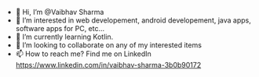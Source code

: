 - 👋 Hi, I’m @Vaibhav Sharma
- 👀 I’m interested in web developement, android developement, java apps, software apps for PC, etc...
- 🌱 I’m currently learning Kotlin.
- 💞️ I’m looking to collaborate on any of my interested items
- 📫 How to reach me? Find me on LinkedIn https://www.linkedin.com/in/vaibhav-sharma-3b0b90172

<!---
Vaibhav-Sharma-01/Vaibhav-Sharma-01 is a ✨ special ✨ repository because its `README.md` (this file) appears on your GitHub profile.
You can click the Preview link to take a look at your changes.
--->
